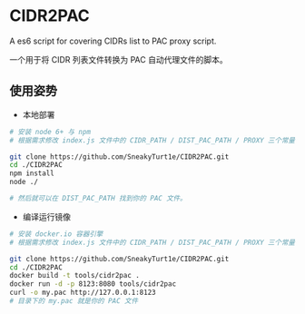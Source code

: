 # CIDR2PAC

A es6 script for covering CIDRs list to PAC proxy script.

一个用于将 CIDR 列表文件转换为 PAC 自动代理文件的脚本。

## 使用姿势
* 本地部署

```sh
# 安装 node 6+ 与 npm
# 根据需求修改 index.js 文件中的 CIDR_PATH / DIST_PAC_PATH / PROXY 三个常量

git clone https://github.com/SneakyTurt1e/CIDR2PAC.git
cd ./CIDR2PAC
npm install
node ./

# 然后就可以在 DIST_PAC_PATH 找到你的 PAC 文件。
```

* 编译运行镜像
```sh
# 安装 docker.io 容器引擎
# 根据需求修改 index.js 文件中的 CIDR_PATH / DIST_PAC_PATH / PROXY 三个常量

git clone https://github.com/SneakyTurt1e/CIDR2PAC.git
cd ./CIDR2PAC
docker build -t tools/cidr2pac .
docker run -d -p 8123:8080 tools/cidr2pac
curl -o my.pac http://127.0.0.1:8123
# 目录下的 my.pac 就是你的 PAC 文件
```
